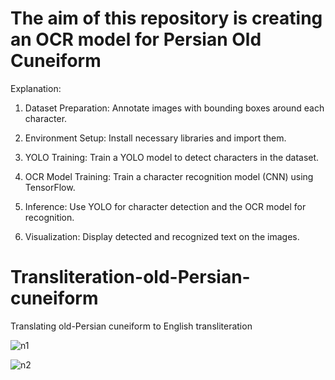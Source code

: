 # The aim of this repository is creating an OCR model for Persian Old Cuneiform


Explanation:

1. Dataset Preparation: Annotate images with bounding boxes around each character.

2. Environment Setup: Install necessary libraries and import them.

3. YOLO Training: Train a YOLO model to detect characters in the dataset.

4. OCR Model Training: Train a character recognition model (CNN) using TensorFlow.

5. Inference: Use YOLO for character detection and the OCR model for recognition.

6. Visualization: Display detected and recognized text on the images.





# Transliteration-old-Persian-cuneiform
Translating old-Persian cuneiform to English transliteration 


![n1](https://github.com/Melanee-Melanee/Translating-old-Persian-cuneiform/assets/74653444/8b1bd31a-c261-4fa5-90fc-272378eee158)


![n2](https://github.com/Melanee-Melanee/Translating-old-Persian-cuneiform/assets/74653444/ffb1cd02-8622-42d1-8d8d-b692f37890d0)

